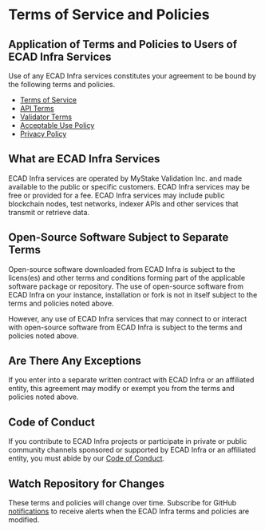 # Terms of Service and Policies

## Application of Terms and Policies to Users of ECAD Infra Services
Use of any ECAD Infra services constitutes your agreement to be bound by the following terms and policies.

- [Terms of Service](terms-of-service.md)
- [API Terms](api-terms.md)
- [Validator Terms](validator-terms.md)
- [Acceptable Use Policy](acceptable-use-policy.md)
- [Privacy Policy](privacy-policy.md)

## What are ECAD Infra Services
ECAD Infra services are operated by MyStake Validation Inc. and made available to the public or specific customers. ECAD Infra services may be free or provided for a fee. ECAD Infra services may include public blockchain nodes, test networks, indexer APIs and other services that transmit or retrieve data. 

## Open-Source Software Subject to Separate Terms
Open-source software downloaded from ECAD Infra is subject to the licens(es) and other terms and conditions forming part of the applicable software package or repository. The use of open-source software from ECAD Infra on your instance, installation or fork is not in itself subject to the terms and policies noted above.

However, any use of ECAD Infra services that may connect to or interact with open-source software from ECAD Infra is subject to the terms and policies noted above.

## Are There Any Exceptions
If you enter into a separate written contract with ECAD Infra or an affiliated entity, this agreement may modify or exempt you from the terms and policies noted above.

## Code of Conduct
If you contribute to ECAD Infra projects or participate in private or public community channels sponsored or supported by ECAD Infra or an affiliated entity, you must abide by our [Code of Conduct](code-of-conduct.md).

## Watch Repository for Changes
These terms and policies will change over time. Subscribe for GitHub [notifications](https://docs.github.com/en/account-and-profile/managing-subscriptions-and-notifications-on-github/setting-up-notifications/about-notifications) to receive alerts when the ECAD Infra terms and policies are modified. 

